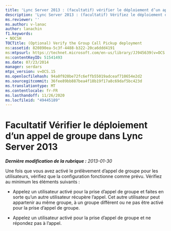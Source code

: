 ```yaml
---
title: 'Lync Server 2013 : (facultatif) vérifier le déploiement d’un appel de groupe'
description: 'Lync Server 2013 : (facultatif) Vérifiez le déploiement de la prise d’appel de groupe.'
ms.reviewer: ''
ms.author: v-lanac
author: lanachin
f1.keywords:
- NOCSH
TOCTitle: (Optional) Verify the Group Call Pickup deployment
ms:assetid: 820890ea-5c3f-4488-b322-20ca6ddd4191
ms:mtpsurl: https://technet.microsoft.com/en-us/library/JJ945639(v=OCS.15)
ms:contentKeyID: 51541493
ms.date: 07/23/2014
manager: serdars
mtps_version: v=OCS.15
ms.openlocfilehash: 94a0f920be72fc6effb55019adceaf710654e2d2
ms.sourcegitcommit: 36fee89bb887bea4f18b19f17a8c69daf5bc423d
ms.translationtype: MT
ms.contentlocale: fr-FR
ms.lasthandoff: 11/26/2020
ms.locfileid: "49445189"
---
```

# <a name="optional-verify-the-group-call-pickup-deployment-in-lync-server-2013"></a>Facultatif Vérifier le déploiement d’un appel de groupe dans Lync Server 2013

<div data-xmlns="http://www.w3.org/1999/xhtml">

<div class="topic" data-xmlns="http://www.w3.org/1999/xhtml" data-msxsl="urn:schemas-microsoft-com:xslt" data-cs="https://msdn.microsoft.com/">

<div data-asp="https://msdn2.microsoft.com/asp">



</div>

<div id="mainSection">

<div id="mainBody">

<span> </span>

_**Dernière modification de la rubrique :** 2013-01-30_

Une fois que vous avez activé le prélèvement d’appel de groupe pour les utilisateurs, vérifiez que la configuration fonctionne comme prévu. Vérifiez au minimum les éléments suivants :

  - Appelez un utilisateur activé pour la prise d’appel de groupe et faites en sorte qu’un autre utilisateur récupère l’appel. Cet autre utilisateur peut appartenir au même groupe, à un groupe différent ou ne pas être activé pour la prise d’appel de groupe.

  - Appelez un utilisateur activé pour la prise d’appel de groupe et ne répondez pas à l’appel.

</div>

<span> </span>

</div>

</div>

</div>

